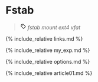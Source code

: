 # Fstab

> ![tags](/i/tg.png) <i>fstab</i> <i>mount</i> <i>ext4</i> <i>vfat</i>


{% include_relative links.md %}


{% include_relative my_exp.md %}


{% include_relative options.md %}


{% include_relative article01.md %}

